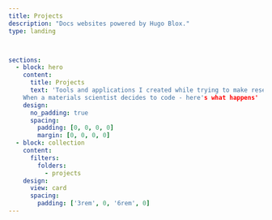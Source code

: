 ```yaml
---
title: Projects
description: "Docs websites powered by Hugo Blox."
type: landing



sections:
  - block: hero
    content:
      title: Projects
      text: 'Tools and applications I created while trying to make research life easier
    When a materials scientist decides to code - here's what happens'
    design:
      no_padding: true
      spacing:
        padding: [0, 0, 0, 0]
        margin: [0, 0, 0, 0]
  - block: collection
    content:
      filters:
        folders:
          - projects
    design:
      view: card
      spacing:
        padding: ['3rem', 0, '6rem', 0]
---
```

